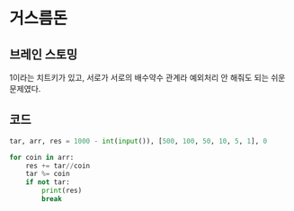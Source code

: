 # 거스름돈


## 브레인 스토밍

1이라는 치트키가 있고, 서로가 서로의 배수약수 관계라 예외처리 안 해줘도 되는 쉬운 문제였다.


## 코드

```python
tar, arr, res = 1000 - int(input()), [500, 100, 50, 10, 5, 1], 0

for coin in arr:
    res += tar//coin
    tar %= coin
    if not tar:
        print(res)
        break
```
